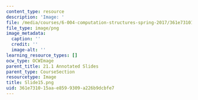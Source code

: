 ```yaml
---
content_type: resource
description: 'Image: '
file: /media/courses/6-004-computation-structures-spring-2017/361e731015aae8599309a226b9dcbfe7_Slide15.png
file_type: image/png
image_metadata:
  caption: ''
  credit: ''
  image-alt: ''
learning_resource_types: []
ocw_type: OCWImage
parent_title: 21.1 Annotated Slides
parent_type: CourseSection
resourcetype: Image
title: Slide15.png
uid: 361e7310-15aa-e859-9309-a226b9dcbfe7
---
```

